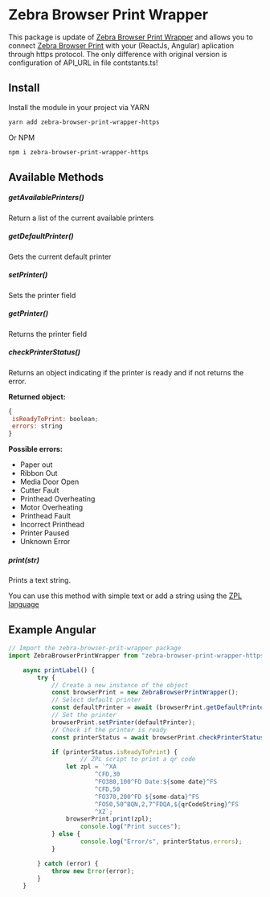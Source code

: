 # Zebra Browser Print Wrapper

This package is update of [Zebra Browser Print Wrapper](https://www.npmjs.com/package/zebra-browser-print-wrapper) and allows you to connect [Zebra Browser Print](https://www.zebra.com/la/es/support-downloads/printer-software/by-request-software.html#browser-print) with your (ReactJs, Angular) aplication through https protocol. The only difference with original version is configuration of API_URL in file contstants.ts!

## Install

Install the module in your project via YARN

```bash
yarn add zebra-browser-print-wrapper-https
```

Or NPM

```bash
npm i zebra-browser-print-wrapper-https
```


## Available Methods

##### **getAvailablePrinters()**

Return a list of the current available printers

##### **getDefaultPrinter()**

Gets the current default printer

##### **setPrinter()**

Sets the printer field

##### **getPrinter()**

Returns the printer field

##### **checkPrinterStatus()**

Returns an object indicating if the printer is ready and if not returns the error.

**Returned object:**

```js
{
 isReadyToPrint: boolean;
 errors: string
}
```

**Possible errors:**

- Paper out
- Ribbon Out
- Media Door Open
- Cutter Fault
- Printhead Overheating
- Motor Overheating
- Printhead Fault
- Incorrect Printhead
- Printer Paused
- Unknown Error

##### **print(str)**

Prints a text string.

You can use this method with simple text or add a string using the [ZPL language](https://www.zebra.com/content/dam/zebra/manuals/printers/common/programming/zpl-zbi2-pm-en.pdf "ZPL language")


## Example Angular

```js
// Import the zebra-browser-prit-wrapper package
import ZebraBrowserPrintWrapper from "zebra-browser-print-wrapper-https";

    async printLabel() {
        try {
            // Create a new instance of the object
            const browserPrint = new ZebraBrowserPrintWrapper();
            // Select default printer
            const defaultPrinter = await (browserPrint.getDefaultPrinter());
            // Set the printer
            browserPrint.setPrinter(defaultPrinter);
            // Check if the printer is ready
            const printerStatus = await browserPrint.checkPrinterStatus();

            if (printerStatus.isReadyToPrint) {
                    // ZPL script to print a qr code
                let zpl = `^XA
                        ^CFD,30
                        ^FO380,100^FD Date:${some date}^FS
                        ^CFD,50
                        ^FO370,200^FD ${some-data}^FS
                        ^FO50,50^BQN,2,7^FDQA,${qrCodeString}^FS
                        ^XZ`;
                browserPrint.print(zpl);
                    console.log("Print succes");
            } else {
                    console.log("Error/s", printerStatus.errors);
            }

        } catch (error) {
            throw new Error(error);
        }
    }
